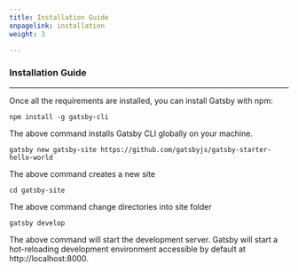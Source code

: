 ```yaml
---
title: Installation Guide
onpagelink: installation
weight: 3

---
```


### Installation Guide
------------------

Once all the requirements are installed, you can install Gatsby with npm:

 ```
npm install -g gatsby-cli
```

The above command installs Gatsby CLI globally on your machine.

 ```
gatsby new gatsby-site https://github.com/gatsbyjs/gatsby-starter-hello-world
```

The above command creates a new site

 ```
cd gatsby-site
```

The above command change directories into site folder

 ```
gatsby develop
```

The above command will start the development server. Gatsby will start a hot-reloading development environment accessible by default at http://localhost:8000.
